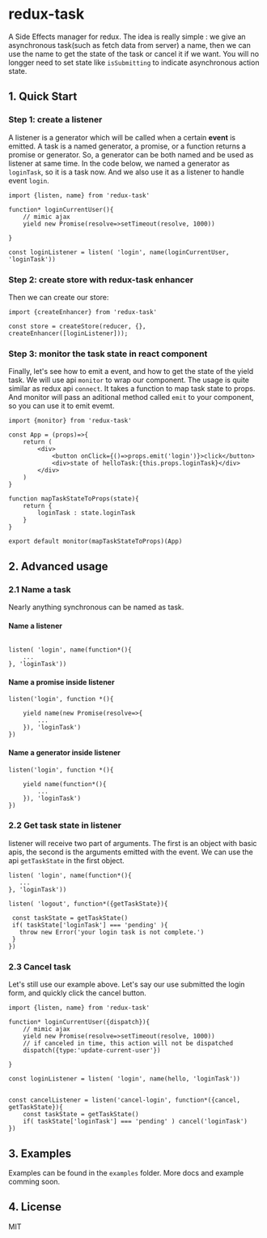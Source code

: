 # redux-task

A Side Effects manager for redux. The idea is really simple : we give an asynchronous task(such as fetch data from server) a name, then we can use the name to get the state of the task or cancel it if we want. You will no longger need to set state like `isSubmitting` to indicate asynchronous action state.

## 1. Quick Start

### Step 1: create a listener

A listener is a generator which will be called when a certain **event** is emitted. A task is a named generator, a promise, or a function returns a promise or generator. So, a generator can be both named and be used as listener at same time. In the code below, we named a generator as `loginTask`, so it is a task now. And we also use it as a listener to handle event `login`.


```
import {listen, name} from 'redux-task'

function* loginCurrentUser(){
	// mimic ajax
	yield new Promise(resolve=>setTimeout(resolve, 1000))

}

const loginListener = listen( 'login', name(loginCurrentUser, 'loginTask'))

```

### Step 2: create store with redux-task enhancer

Then we can create our store:

```
import {createEnhancer} from 'redux-task'

const store = createStore(reducer, {}, createEnhancer([loginListener]));
```
  

### Step 3: monitor the task state in react component

Finally, let's see how to emit a event, and how to get the state of the yield task. We will use api `monitor` to wrap our component. The usage is quite similar as redux api `connect`. It takes a function to map task state to props. And monitor will pass an aditional method called `emit` to your component, so you can use it to emit evemt.

```
import {monitor} from 'redux-task'

const App = (props)=>{
	return (
		<div>
			<button onClick={()=>props.emit('login')}>click</button>
			<div>state of helloTask:{this.props.loginTask}</div>
		</div>
	)
}

function mapTaskStateToProps(state){
	return {
		loginTask : state.loginTask
	}
}

export default monitor(mapTaskStateToProps)(App)
```

## 2. Advanced usage

### 2.1 Name a task

Nearly anything synchronous can be named as task. 


#### Name a listener
```

listen( 'login', name(function*(){
	...
}, 'loginTask'))

``` 

#### Name a promise inside listener

```
listen('login', function *(){

	yield name(new Promise(resolve=>{
		...
	}), 'loginTask')
})
```

#### Name a generator inside listener

```
listen('login', function *(){

	yield name(function*(){
		...
	}), 'loginTask')
})
```

### 2.2 Get task state in listener

listener will receive two part of arguments. The first is an object with basic apis, the second is the arguments emitted with the event. We can use the api `getTaskState` in the first object.

 ```
listen( 'login', name(function*(){
	...
}, 'loginTask'))

listen( 'logout', function*({getTaskState}){

  const taskState = getTaskState()
  if( taskState['loginTask'] === 'pending' ){
  	throw new Error('your login task is not complete.')
  }
})
```

### 2.3 Cancel task

Let's still use our example above. Let's say our use submitted the login form, and quickly click the cancel button.

```
import {listen, name} from 'redux-task'

function* loginCurrentUser({dispatch}){
	// mimic ajax
	yield new Promise(resolve=>setTimeout(resolve, 1000))
	// if canceled in time, this action will not be dispatched
	dispatch({type:'update-current-user'})

}

const loginListener = listen( 'login', name(hello, 'loginTask'))


const cancelListener = listen('cancel-login', function*({cancel, getTaskState}){
	const taskState = getTaskState()
	if( taskState['loginTask'] === 'pending' ) cancel('loginTask') 
})
```

## 3. Examples

Examples can be found in the `examples` folder. More docs and example comming soon.

## 4. License

MIT



